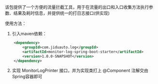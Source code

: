 该包提供了一个方便的流量拦截工具，用于在流量的出口和入口收集方法执行参数、结果及耗时信息，并提供统一的打日志接口(供实现)

使用方法：
1. 引入maven依赖：
```xml
    <dependency>
        <groupId>com.jiduauto.log</groupId>
        <artifactId>monitor-log-spring-boot-starter</artifactId>
        <version>1.0.0-SNAPSHOT</version>
    </dependency>
```

2. 实现 MonitorLogPrinter 接口，并为实现类打上 @Component 注解交由Spring容器即可
